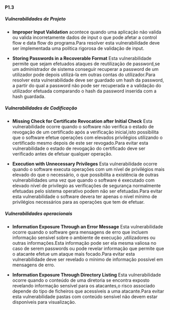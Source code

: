 #### P1.3

##### Vulnerabilidades de Projeto

 * **Improper Input Validation** acontece quando uma aplicação não valida ou valida incorretamente dados de input o que pode afetar a control flow e data flow do programa.Para resolver esta vulnerabilidade deve ser implementada uma política rigorosa de validação de input.



 * **Storing Passwords in a Recoverable Format** Esta vulnerabilidade permite que sejam efetuados ataques de reutilização de password,se um administrador de sistema conseguir recuperar a password de um utilizador pode depois utilizá-la em outras contas do utilizador.Para resolver esta vulnerabilidade deve ser guardado um hash da password, a partir do qual a password não pode ser recuperada e a validação do utilizador efetuada comparando o hash da password inserida com a hash guardada. 		

##### Vulnerabilidades de Codificação

 + **Missing Check for Certificate Revocation after Initial Check** Esta vulnerabilidade ocorre quando o software não verifica o estado de revogação de um certificado após a verificação inicial,isto possibilita que o software efetue operações com elevados privilégios utilizando o certificado mesmo depois de este ser revogado.Para evitar esta vulnerabilidade o estado de revogação do certificado deve ser verificado antes de efetuar qualquer operação.



 + **Execution with Unnecessary Privileges**  Esta vulnerabilidade ocorre quando o software executa operações com um nível de privilégios mais elevado do que o necessário, o que possibilita a existência de outras vulnerabilidades uma vez que quando o software é executado com elevado nível de privilegio as verificações de segurança normalmente efetuadas pelo sistema operativo podem não ser efetuadas.Para evitar esta vulnerabilidade o software devera  ter  apenas o nível mínimo de privilégios necessários para as operações que tem de efetuar.

##### Vulnerabilidades operacionais

+ **Information Exposure Through an Error Message**  Esta vulnerabilidade ocorre quando o software gera mensagens de erro que incluem informação sensível sobre o ambiente de execução ,utilizadores ou outras informações.Esta informação pode ser ela mesma valiosa no caso de serem passwords ou pode revelar informação que permite que o atacante efetue um ataque mais focado.Para evitar esta vulnerabilidade deve ser revelado o mínimo de informação possível em mensagens de erro.



+ **Information Exposure Through Directory Listing** Esta vulnerabilidade ocorre quando o conteúdo de uma diretoria se encontra exposto revelando informação sensível para os atacantes,o risco associado depende do tipo de ficheiros que acessíveis  a uma atacante.Para evitar esta vulnerabilidade pastas com conteúdo sensível não devem estar disponíveis para visualização.
